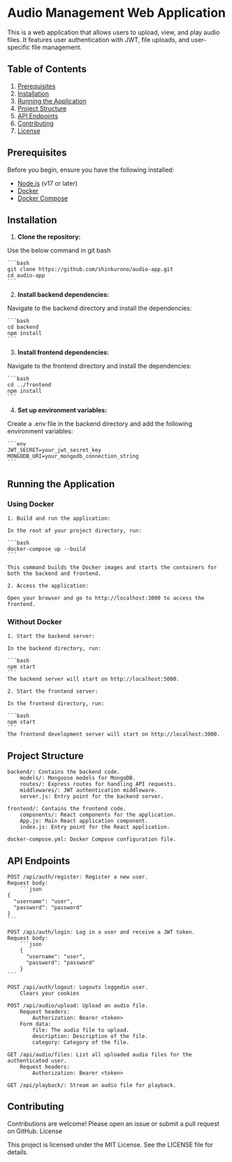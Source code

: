 # Audio Management Web Application

This is a web application that allows users to upload, view, and play audio files. It features user authentication with JWT, file uploads, and user-specific file management.

## Table of Contents

1. [Prerequisites](#prerequisites)
2. [Installation](#installation)
3. [Running the Application](#running-the-application)
4. [Project Structure](#project-structure)
5. [API Endpoints](#api-endpoints)
6. [Contributing](#contributing)
7. [License](#license)

## Prerequisites

Before you begin, ensure you have the following installed:

- [Node.js](https://nodejs.org/) (v17 or later)
- [Docker](https://www.docker.com/products/docker-desktop)
- [Docker Compose](https://docs.docker.com/compose/)

## Installation

1. **Clone the repository:**

Use the below command in git bash

    ```bash
    git clone https://github.com/shinkurono/audio-app.git
    cd audio-app
    ```

2. **Install backend dependencies:**

Navigate to the backend directory and install the dependencies:

    ```bash
    cd backend
    npm install
    ```

3. **Install frontend dependencies:**

Navigate to the frontend directory and install the dependencies:

    ```bash
    cd ../frontend
    npm install
    ```

4. **Set up environment variables:**

Create a .env file in the backend directory and add the following environment variables:

    ```env
    JWT_SECRET=your_jwt_secret_key
    MONGODB_URI=your_mongodb_connection_string
    ```

## Running the Application
### Using Docker

    1. Build and run the application:

    In the root of your project directory, run:

    ```bash
    docker-compose up --build
    ```

    This command builds the Docker images and starts the containers for both the backend and frontend.

    2. Access the application:

    Open your browser and go to http://localhost:3000 to access the frontend.

### Without Docker

    1. Start the backend server:

    In the backend directory, run:

    ```bash
    npm start
    ```
    The backend server will start on http://localhost:5000.

    2. Start the frontend server:

    In the frontend directory, run:

    ```bash
    npm start
    ```
    The frontend development server will start on http://localhost:3000.

## Project Structure

    backend/: Contains the backend code.
        models/: Mongoose models for MongoDB.
        routes/: Express routes for handling API requests.
        middlewares/: JWT authentication middleware.
        server.js: Entry point for the backend server.

    frontend/: Contains the frontend code.
        components/: React components for the application.
        App.js: Main React application component.
        index.js: Entry point for the React application.

    docker-compose.yml: Docker Compose configuration file.

## API Endpoints

    POST /api/auth/register: Register a new user.
    Request body:
        ```json
    {
      "username": "user",
      "password": "password"
    }
    ```

    POST /api/auth/login: Log in a user and receive a JWT token.
    Request body:
        ```json
        {
          "username": "user",
          "password": "password"
        }
    ```

    POST /api/auth/logout: Logouts loggedin user.
        Clears your cookies

    POST /api/audio/upload: Upload an audio file.
        Request headers:
            Authorization: Bearer <token>
        Form data:
            file: The audio file to upload.
            description: Description of the file.
            category: Category of the file.

    GET /api/audio/files: List all uploaded audio files for the authenticated user.
        Request headers:
            Authorization: Bearer <token>

    GET /api/playback/: Stream an audio file for playback.

## Contributing

Contributions are welcome! Please open an issue or submit a pull request on GitHub.
License

This project is licensed under the MIT License. See the LICENSE file for details.
